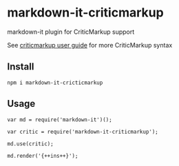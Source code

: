 # markdown-it-criticmarkup

markdown-it plugin for CriticMarkup support

See [criticmarkup user guide](http://criticmarkup.com/users-guide.php) for more CriticMarkup syntax

## Install

```
npm i markdown-it-cricticmarkup
```

## Usage

```
var md = require('markdown-it')();

var critic = require('markdown-it-criticmarkup');

md.use(critic);

md.render('{++ins++}');
```
